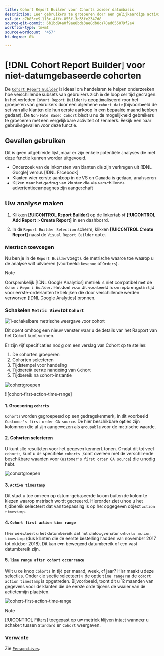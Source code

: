 ```yaml
---
title: Cohort Report Builder voor Cohorts zonder datumbasis
description: Leer gebruikers te groeperen door een gelijkaardige activiteit of een attribuut.
exl-id: c7b85ce9-113c-4ffc-855f-3d53fe2347d8
source-git-commit: 6b1bd96a0f9ae8bda3ae8db8ca78ad655079f2a4
workflow-type: tm+mt
source-wordcount: '457'
ht-degree: 0%

---
```


# [!DNL Cohort Report Builder] voor niet-datumgebaseerde cohorten

De [`Cohort Report Builder`](../dev-reports/cohort-rpt-bldr.md) is ideaal om handelaren te helpen onderzoeken hoe verschillende subsets van gebruikers zich in de loop der tijd gedragen. In het verleden `Cohort Report Builder` is geoptimaliseerd voor het groeperen van gebruikers door een algemene `cohort date` (bijvoorbeeld de set van alle klanten die hun eerste aankoop in een bepaalde maand hebben gedaan). De `Non-Date Based Cohort` biedt u nu de mogelijkheid gebruikers te groeperen met een vergelijkbare activiteit of kenmerk. Bekijk een paar gebruiksgevallen voor deze functie.

## Gevallen gebruiken

Dit is geen uitgebreide lijst, maar er zijn enkele potentiële analyses die met deze functie kunnen worden uitgevoerd.

* Onderzoek van de inkomsten van klanten die zijn verkregen uit [!DNL Google] versus [!DNL Facebook]
* Klanten wier eerste aankoop in de VS en Canada is gedaan, analyseren
* Kijken naar het gedrag van klanten die via verschillende advertentiecampagnes zijn aangeschaft

## Uw analyse maken

1. Klikken **[!UICONTROL Report Builder]** op de linkertab of **[!UICONTROL Add Report** > **Create Report]** in een dashboard.

1. In de `Report Builder Selection` scherm, klikken **[!UICONTROL Create Report]** naast de `Visual Report Builder` optie.

### Metrisch toevoegen

Nu ben je in de `Report Builder`voegt u de metrische waarde toe waarop u de analyse wilt uitvoeren (voorbeeld: `Revenue` of `Orders`).

>[!NOTE]
>
>Oorspronkelijk [!DNL Google Analytics] metriek is niet compatibel met de `Cohort Report Builder`. Het doel voor dit voorbeeld is om opbrengst in tijd voor eerste-ordeklanten te bekijken die door verschillende werden verworven [!DNL Google Analytics] bronnen.

### Schakelen `Metric View` tot `Cohort`

![1-schakelbare metrische weergave voor cohort](../../assets/1-toggle-metric-view-to-cohort.png)

Dit opent omhoog een nieuw venster waar u de details van het Rapport van het Cohort kunt vormen.

Er zijn vijf specificaties nodig om een verslag van Cohort op te stellen:

1. De cohorten groeperen
1. Cohorten selecteren
1. Tijdstempel voor handeling
1. Tijdbereik eerste handeling van Cohort
1. Tijdbereik na cohort-instantie

![cohortgroepen](../../assets/2-cohort-groups.png)<!--{: width="200" height="224"}-->

!![cohort-first-action-time-range]<!--(../../assets/3-cohort-first-action-time-range.png){: width="400" height="554"}-->

#### 1. Groepering `cohorts`

`Cohorts` worden gegroepeerd op een gedragskenmerk, in dit voorbeeld `Customer's first order GA source`. De hier beschikbare opties zijn kolommen die al zijn aangewezen als `groupable` voor de metrische waarde.

#### 2. Cohorten selecteren

U kunt alle resultaten voor het gegeven kenmerk tonen. Omdat dit tot veel `cohorts`, kunt u de specifieke `cohorts` (komt overeen met de verschillende beschikbare waarden voor `Customer's first order GA source`) die u nodig hebt.

![cohortgroepen](../../assets/4-cohort-groups.png)<!--{: width="300" height="338"}-->

#### 3. `Action timestamp`

Dit staat u toe om een op datum-gebaseerde kolom buiten de kolom te kiezen waarop metrisch wordt gecreeerd. Hieronder ziet u hoe u het tijdbereik selecteert dat van toepassing is op het opgegeven object `action timestamp`.

#### 4. `Cohort first action time range`

Hier selecteert u het datumbereik dat het dialoogvenster `cohorts action timestamp` (dus klanten die de eerste bestelling hadden van november 2017 tot oktober 2018). Dit kan een bewegend datumbereik of een vast datumbereik zijn.

#### 5. `Time range after cohort occurrence`

Wilt u de knop `cohorts` in tijd per maand, week, of jaar? Hier maakt u deze selecties. Onder die sectie selecteert u de optie `time range` na de `cohort action timestamp` is opgetreden. Bijvoorbeeld, toont dit u 12 maanden van gegevens voor de klanten die de eerste orde tijdens de waaier van de actietermijn plaatsten.

![cohort-first-action-time-range](../../assets/5-cohort-first-action-time-range.png)<!--{: width="400" height="557"}-->

>[!NOTE]
>
>[!UICONTROL Filters] toegepast op uw metriek blijven intact wanneer u schakelt tussen `Standard` en `Cohort` weergaven.

### Verwante

Zie [`Perspectives`](../../data-analyst/dev-reports/cohort-rpt-bldr.md).
